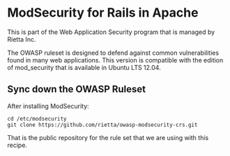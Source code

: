 # ModSecurity for Rails in Apache

This is part of the Web Application Security program that is managed by Rietta Inc.

The OWASP ruleset is designed to defend against common vulnerabilities found in many web applications. This version is compatible with the edition of mod_security that is available in Ubuntu LTS 12.04.

## Sync down the OWASP Ruleset

After installing ModSecurity:

```
cd /etc/modsecurity
git clone https://github.com/rietta/owasp-modsecurity-crs.git
```

That is the public repository for the rule set that we are using with this recipe.
